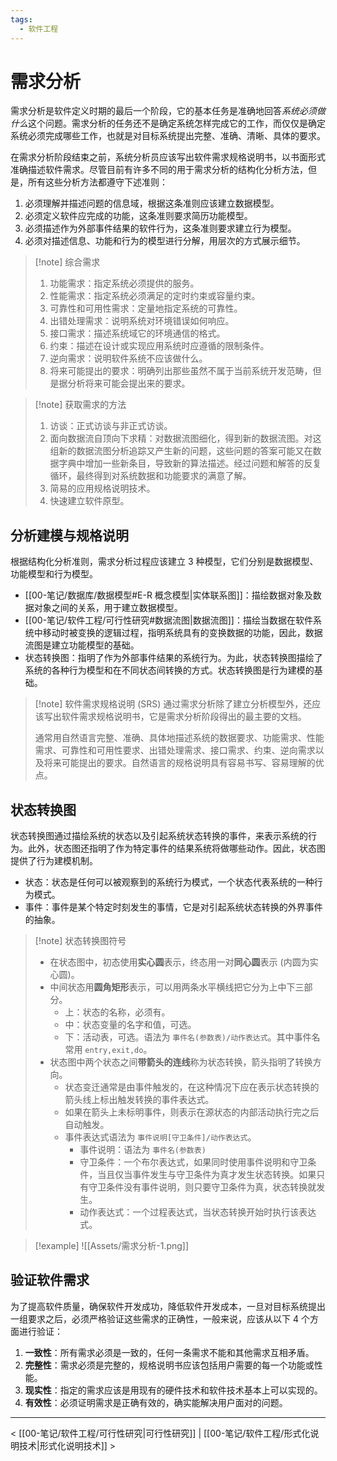 ```yaml
---
tags:
  - 软件工程
---
```


# 需求分析

需求分析是软件定义时期的最后一个阶段，它的基本任务是准确地回答*系统必须做什么*这个问题。需求分析的任务还不是确定系统怎样完成它的工作，而仅仅是确定系统必须完成哪些工作，也就是对目标系统提出完整、准确、清晰、具体的要求。

在需求分析阶段结束之前，系统分析员应该写出软件需求规格说明书，以书面形式准确描述软件需求。尽管目前有许多不同的用于需求分析的结构化分析方法，但是，所有这些分析方法都遵守下述准则：
1. 必须理解并描述问题的信息域，根据这条准则应该建立数据模型。
2. 必须定义软件应完成的功能，这条准则要求简历功能模型。
3. 必须描述作为外部事件结果的软件行为，这条准则要求建立行为模型。
4. 必须对描述信息、功能和行为的模型进行分解，用层次的方式展示细节。

> [!note] 综合需求
> 1. 功能需求：指定系统必须提供的服务。
> 2. 性能需求：指定系统必须满足的定时约束或容量约束。
> 3. 可靠性和可用性需求：定量地指定系统的可靠性。
> 4. 出错处理需求：说明系统对环境错误如何响应。
> 5. 接口需求：描述系统域它的环境通信的格式。
> 6. 约束：描述在设计或实现应用系统时应遵循的限制条件。
> 7. 逆向需求：说明软件系统不应该做什么。
> 8. 将来可能提出的要求：明确列出那些虽然不属于当前系统开发范畴，但是据分析将来可能会提出来的要求。

> [!note] 获取需求的方法
> 1. 访谈：正式访谈与非正式访谈。
> 2. 面向数据流自顶向下求精：对数据流图细化，得到新的数据流图。对这组新的数据流图分析追踪又产生新的问题，这些问题的答案可能又在数据字典中增加一些新条目，导致新的算法描述。经过问题和解答的反复循环，最终得到对系统数据和功能要求的满意了解。
> 3. 简易的应用规格说明技术。
> 4. 快速建立软件原型。

## 分析建模与规格说明

根据结构化分析准则，需求分析过程应该建立 3 种模型，它们分别是数据模型、功能模型和行为模型。
- [[00-笔记/数据库/数据模型#E-R 概念模型|实体联系图]]：描绘数据对象及数据对象之间的关系，用于建立数据模型。
- [[00-笔记/软件工程/可行性研究#数据流图|数据流图]]：描绘当数据在软件系统中移动时被变换的逻辑过程，指明系统具有的变换数据的功能，因此，数据流图是建立功能模型的基础。
- 状态转换图：指明了作为外部事件结果的系统行为。为此，状态转换图描绘了系统的各种行为模型和在不同状态间转换的方式。状态转换图是行为建模的基础。

> [!note] 软件需求规格说明 (SRS)
> 通过需求分析除了建立分析模型外，还应该写出软件需求规格说明书，它是需求分析阶段得出的最主要的文档。
>
> 通常用自然语言完整、准确、具体地描述系统的数据要求、功能需求、性能需求、可靠性和可用性要求、出错处理需求、接口需求、约束、逆向需求以及将来可能提出的要求。自然语言的规格说明具有容易书写、容易理解的优点。

## 状态转换图

状态转换图通过描绘系统的状态以及引起系统状态转换的事件，来表示系统的行为。此外，状态图还指明了作为特定事件的结果系统将做哪些动作。因此，状态图提供了行为建模机制。
- 状态：状态是任何可以被观察到的系统行为模式，一个状态代表系统的一种行为模式。
- 事件：事件是某个特定时刻发生的事情，它是对引起系统状态转换的外界事件的抽象。

> [!note] 状态转换图符号
> - 在状态图中，初态使用**实心圆**表示，终态用一对**同心圆**表示 (内圆为实心圆)。
> - 中间状态用**圆角矩形**表示，可以用两条水平横线把它分为上中下三部分。
> 	- 上：状态的名称，必须有。
> 	- 中：状态变量的名字和值，可选。
> 	- 下：活动表，可选。语法为 `事件名(参数表)/动作表达式`。其中事件名常用 `entry,exit,do`。
> - 状态图中两个状态之间**带箭头的连线**称为状态转换，箭头指明了转换方向。
> 	- 状态变迁通常是由事件触发的，在这种情况下应在表示状态转换的箭头线上标出触发转换的事件表达式。
> 	- 如果在箭头上未标明事件，则表示在源状态的内部活动执行完之后自动触发。
> 	- 事件表达式语法为 `事件说明[守卫条件]/动作表达式`。
> 		- 事件说明：语法为 `事件名(参数表)`
> 		- 守卫条件：一个布尔表达式，如果同时使用事件说明和守卫条件，当且仅当事件发生与守卫条件为真才发生状态转换。如果只有守卫条件没有事件说明，则只要守卫条件为真，状态转换就发生。
> 		- 动作表达式：一个过程表达式，当状态转换开始时执行该表达式。

> [!example]
> ![[Assets/需求分析-1.png]]

## 验证软件需求

为了提高软件质量，确保软件开发成功，降低软件开发成本，一旦对目标系统提出一组要求之后，必须严格验证这些需求的正确性，一般来说，应该从以下 4 个方面进行验证：
1. **一致性**：所有需求必须是一致的，任何一条需求不能和其他需求互相矛盾。
2. **完整性**：需求必须是完整的，规格说明书应该包括用户需要的每一个功能或性能。
3. **现实性**：指定的需求应该是用现有的硬件技术和软件技术基本上可以实现的。
4. **有效性**：必须证明需求是正确有效的，确实能解决用户面对的问题。

---
< [[00-笔记/软件工程/可行性研究|可行性研究]] | [[00-笔记/软件工程/形式化说明技术|形式化说明技术]] >
